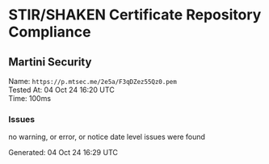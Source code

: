 # STIR/SHAKEN Certificate Repository Compliance

## Martini Security

Name: `https://p.mtsec.me/2e5a/F3qDZez55Qz0.pem`\
Tested At: 04 Oct 24 16:20 UTC\
Time: 100ms

### Issues

no warning, or error, or notice date level issues were found

Generated: 04 Oct 24 16:29 UTC